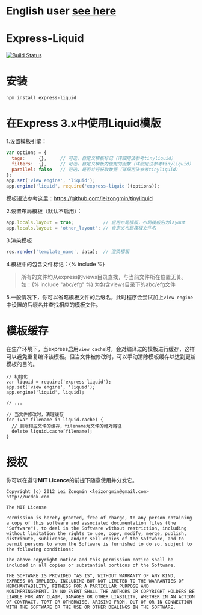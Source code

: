 English user [see here](https://github.com/leizongmin/express-liquid/blob/master/README_en.md)
===============

Express-Liquid
==============

[![Build Status](https://secure.travis-ci.org/leizongmin/express-liquid.png?branch=master)](http://travis-ci.org/leizongmin/express-liquid)



安装
==============

    npm install express-liquid



在Express 3.x中使用Liquid模版
=================

1.设置模板引擎：

```javascript
var options = {
  tags:     {},     // 可选，自定义模板标记（详细用法参考tinyliquid）
  filters:  {},     // 可选，自定义模板内使用的函数（详细用法参考tinyliquid）
  parallel: false   // 可选，是否并行获取数据（详细用法参考tinyliquid）
};
app.set('view engine', 'liquid');
app.engine('liquid', require('express-liquid')(options));
```

模板语法参考这里：https://github.com/leizongmin/tinyliquid

2.设置布局模板（默认不启用）：

```javascript
app.locals.layout = true;           // 启用布局模板，布局模板名为layout
app.locals.layout = 'other_layout'; // 自定义布局模板文件名
```

3.渲染模板

```javascript
res.render('template_name', data);  // 渲染模板
```

4.模板中的包含文件标记：{% include %}
> 所有的文件均从express的views目录查找，与当前文件所在位置无关。如：{% include "abc/efg" %} 为包含views目录下的abc/efg文件

5.一般情况下，你可以省略模板文件的后缀名，此时程序会尝试加上`view engine`中设置的后缀名并查找相应的模板文件。



模板缓存
===============

在生产环境下，当express启用`view cache`时，会对编译过的模板进行缓存，这样可以避免重复编译该模板。但当文件被修改时，可以手动清除模板缓存以达到更新模板的目的。

```
// 初始化
var liquid = require('express-liquid');
app.set('view engine', 'liquid');
app.engine('liquid', liquid);

// ...

// 当文件修改时，清理缓存
for (var filename in liquid.cache) {
  // 删除相应文件的缓存，filename为文件的绝对路径
  delete liquid.cache[filename];
}
```



授权
===============

你可以在遵守**MIT Licence**的前提下随意使用并分发它。

    Copyright (c) 2012 Lei Zongmin <leizongmin@gmail.com>
    http://ucdok.com
    
    The MIT License
    
    Permission is hereby granted, free of charge, to any person obtaining
    a copy of this software and associated documentation files (the
    "Software"), to deal in the Software without restriction, including
    without limitation the rights to use, copy, modify, merge, publish,
    distribute, sublicense, and/or sell copies of the Software, and to
    permit persons to whom the Software is furnished to do so, subject to
    the following conditions:
    
    The above copyright notice and this permission notice shall be
    included in all copies or substantial portions of the Software.
    
    THE SOFTWARE IS PROVIDED "AS IS", WITHOUT WARRANTY OF ANY KIND,
    EXPRESS OR IMPLIED, INCLUDING BUT NOT LIMITED TO THE WARRANTIES OF
    MERCHANTABILITY, FITNESS FOR A PARTICULAR PURPOSE AND
    NONINFRINGEMENT. IN NO EVENT SHALL THE AUTHORS OR COPYRIGHT HOLDERS BE
    LIABLE FOR ANY CLAIM, DAMAGES OR OTHER LIABILITY, WHETHER IN AN ACTION
    OF CONTRACT, TORT OR OTHERWISE, ARISING FROM, OUT OF OR IN CONNECTION
    WITH THE SOFTWARE OR THE USE OR OTHER DEALINGS IN THE SOFTWARE.
